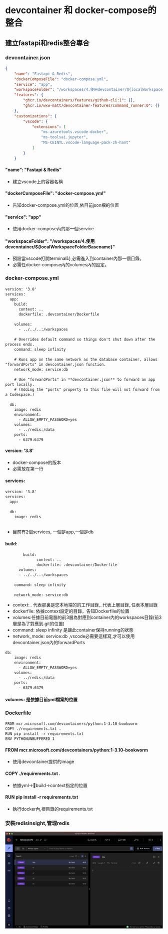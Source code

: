 # devcontainer 和 docker-compose的整合
## 建立fastapi和redis整合專合
### devcontainer.json
```json
{
	"name": "Fastapi & Redis",
	"dockerComposeFile": "docker-compose.yml",
	"service": "app",
	"workspaceFolder": "/workspaces/4.使用devcontainer/${localWorkspaceFolderBasename}",
	"features": {
		"ghcr.io/devcontainers/features/github-cli:1": {},
		"ghcr.io/wxw-matt/devcontainer-features/command_runner:0": {}
	},
	"customizations": {
		"vscode": {
			"extensions": [
				"ms-azuretools.vscode-docker",
				"ms-toolsai.jupyter",
				"MS-CEINTL.vscode-language-pack-zh-hant"
			]
		}
	}

```

#### "name": "Fastapi & Redis"
- 建立vscode上的容器名稱

#### "dockerComposeFile": "docker-compose.yml"
- 告知docker-compose.yml的位置,依目前json檔的位置

#### "service": "app"
- 使用docker-compose內的那一個service

#### "workspaceFolder": "/workspaces/4.使用devcontainer/${localWorkspaceFolderBasename}"

- 預設當vscode打開terminal時,必需進入到container內那一個目錄。
- 必需任docker-compose內的volumes內的設定。

### docker-compose.yml
 
```
version: '3.8'
services:
  app:
    build:
      context: ..
      dockerfile: .devcontainer/Dockerfile

    volumes:
      - ../../..:/workspaces

    # Overrides default command so things don't shut down after the process ends.
    command: sleep infinity

    # Runs app on the same network as the database container, allows "forwardPorts" in devcontainer.json function.
    network_mode: service:db

    # Use "forwardPorts" in **devcontainer.json** to forward an app port locally.
    # (Adding the "ports" property to this file will not forward from a Codespace.)

  db:
    image: redis    
    environment:
      - ALLOW_EMPTY_PASSWORD=yes
    volumes:
      - ../redis:/data
    ports:
      - 6379:6379
```



#### version: '3.8'
- docker-compose的版本
- 必需放在第一行

#### services:

```
version: '3.8'
services:
  app:
    
  db:
    image: redis    
    
``` 

- 目前有2個services, 一個是app,一個是db

#### build:

```
		build:
		      context: ..
		      dockerfile: .devcontainer/Dockerfile
	  volumes:
      - ../../..:/workspaces
      
    command: sleep infinity
    
    network_mode: service:db
```

- context:.. 代表那裏是您本地端的的工作目錄,..代表上層目錄,.任表本層目錄
- dockerfile: 依據context設定的目錄，告知Dockerfile的位置
- volumes:任據目前電腦的前3層為對應到container內的workspaces目錄(前3層是為了對應到.git的位置)
- command: sleep infinity 是讓此container保持running的狀態
- network_mode: service:db ,vscode必需要這樣寫,才可以使用devcontainer.json內的forwardPorts


```
db:
    image: redis    
    environment:
      - ALLOW_EMPTY_PASSWORD=yes
    volumes:
      - ../redis:/data
    ports:
      - 6379:6379
```

#### volumes: 是依據目前yml檔案的位置

### Dockerfile

```
FROM mcr.microsoft.com/devcontainers/python:1-3.10-bookworm
COPY ./requirements.txt .
RUN pip install -r requirements.txt
ENV PYTHONUNBUFFERED 1
```

#### FROM mcr.microsoft.com/devcontainers/python:1-3.10-bookworm
- 使用devcontainer提供的image

#### COPY ./requirements.txt .
- 依據yml->build->context指定的位置

#### RUN pip install -r requirements.txt
- 執行docker內,根目錄的requirements.txt

### 安裝redisinsight,管理redis
![](./images/pic1.png)


      


